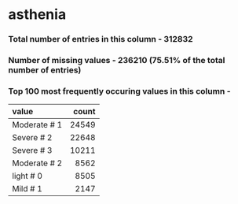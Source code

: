 
# asthenia

### Total number of entries in this column - 312832

### Number of missing values - 236210 (75.51% of the total number of entries)

### Top 100 most frequently occuring values in this column -

| value        |   count |
|:-------------|--------:|
| Moderate # 1 |   24549 |
| Severe # 2   |   22648 |
| Severe # 3   |   10211 |
| Moderate # 2 |    8562 |
| light # 0    |    8505 |
| Mild # 1     |    2147 |
